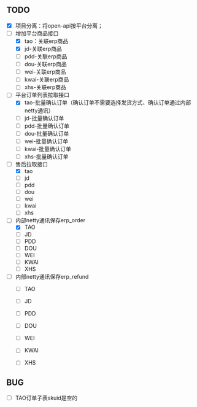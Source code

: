 ## TODO
+ [x] 项目分离：将open-api按平台分离；
+ [ ] 增加平台商品接口
  + [x] tao：关联erp商品
  + [x] jd-关联erp商品
  + [ ] pdd-关联erp商品
  + [ ] dou-关联erp商品
  + [ ] wei-关联erp商品
  + [ ] kwai-关联erp商品
  + [ ] xhs-关联erp商品
+ [ ] 平台订单列表拉取接口
  + [x] tao-批量确认订单（确认订单不需要选择发货方式、确认订单通过内部netty通讯）
  + [ ] jd-批量确认订单
  + [ ] pdd-批量确认订单
  + [ ] dou-批量确认订单
  + [ ] wei-批量确认订单
  + [ ] kwai-批量确认订单
  + [ ] xhs-批量确认订单
+ [ ] 售后拉取接口
  + [x] tao
  + [ ] jd
  + [ ] pdd
  + [ ] dou
  + [ ] wei
  + [ ] kwai
  + [ ] xhs
+ [ ] 内部netty通讯保存erp_order
  + [x] TAO
  + [ ] JD
  + [ ] PDD
  + [ ] DOU
  + [ ] WEI
  + [ ] KWAI
  + [ ] XHS

+ [ ] 内部netty通讯保存erp_refund
  + [ ] TAO
  + [ ] JD
  + [ ] PDD
  + [ ] DOU
  + [ ] WEI
  + [ ] KWAI
  + [ ] XHS



## BUG
+ [ ] TAO订单子表skuid是空的